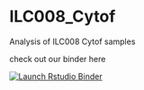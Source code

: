 # ILC008_Cytof
Analysis of ILC008 Cytof samples

check out our binder here
<!-- badges: start -->
[![Launch Rstudio Binder](http://mybinder.org/badge_logo.svg)](https://mybinder.org/v2/gh/RebeccaPPayne/ILC008_Cytof/main?urlpath=rstudio)
<!-- badges: end -->
